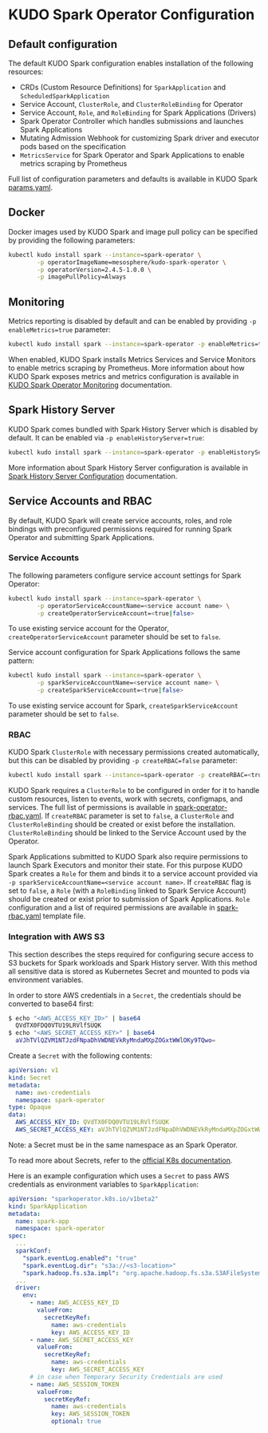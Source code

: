 # KUDO Spark Operator Configuration

## Default configuration
The default KUDO Spark configuration enables installation of the following resources:
* CRDs (Custom Resource Definitions) for `SparkApplication` and `ScheduledSparkApplication`
* Service Account, `ClusterRole`, and `ClusterRoleBinding` for Operator
* Service Account, `Role`, and `RoleBinding` for Spark Applications (Drivers)
* Spark Operator Controller which handles submissions and launches Spark Applications
* Mutating Admission Webhook for customizing Spark driver and executor pods based on the specification
* `MetricsService` for Spark Operator and Spark Applications to enable metrics scraping by Prometheus

Full list of configuration parameters and defaults is available in KUDO Spark [params.yaml](../../operator/params.yaml).
## Docker
Docker images used by KUDO Spark and image pull policy can be specified by providing the following parameters:
```bash
kubectl kudo install spark --instance=spark-operator \
        -p operatorImageName=mesosphere/kudo-spark-operator \
        -p operatorVersion=2.4.5-1.0.0 \
        -p imagePullPolicy=Always
```

## Monitoring
Metrics reporting is disabled by default and can be enabled by providing `-p enableMetrics=true` parameter:
```bash
kubectl kudo install spark --instance=spark-operator -p enableMetrics=true
```
When enabled, KUDO Spark installs Metrics Services and Service Monitors to enable metrics scraping by Prometheus. More
information about how KUDO Spark exposes metrics and metrics configuration  is available in [KUDO Spark Operator Monitoring](monitoring.md)
documentation.

## Spark History Server
KUDO Spark comes bundled with Spark History Server which is disabled by default. It can be enabled via `-p enableHistoryServer=true`:
```bash
kubectl kudo install spark --instance=spark-operator -p enableHistoryServer=true
```

More information about Spark History Server configuration is available in [Spark History Server Configuration](history-server.md)
documentation.

## Service Accounts and RBAC
By default, KUDO Spark will create service accounts, roles, and role bindings with preconfigured permissions required
for running Spark Operator and submitting Spark Applications.

### Service Accounts
The following parameters configure service account settings for Spark Operator:
```bash
kubectl kudo install spark --instance=spark-operator \
        -p operatorServiceAccountName=<service account name> \
        -p createOperatorServiceAccount=<true|false>
```
To use existing service account for the Operator, `createOperatorServiceAccount` parameter should be set to `false`.

Service account configuration for Spark Applications follows the same pattern:
```bash
kubectl kudo install spark --instance=spark-operator \
        -p sparkServiceAccountName=<service account name> \
        -p createSparkServiceAccount=<true|false>
```
To use existing service account for Spark, `createSparkServiceAccount` parameter should be set to `false`.

### RBAC
KUDO Spark `ClusterRole` with necessary permissions created automatically, but this can be disabled by providing `-p createRBAC=false` parameter:
```bash
kubectl kudo install spark --instance=spark-operator -p createRBAC=<true|false>
```

KUDO Spark requires a `ClusterRole` to be configured in order for it to handle custom resources, listen to events, work
with secrets, configmaps, and services. The full list of permissions is available in [spark-operator-rbac.yaml](../../operator/templates/spark-operator-rbac.yaml).
If `createRBAC` parameter is set to `false`, a `ClusterRole` and `ClusterRoleBinding` should be created or exist before 
the installation. `ClusterRoleBinding` should be linked to the Service Account used by the Operator. 

Spark Applications submitted to KUDO Spark also require permissions to launch Spark Executors and monitor their state. For this
purpose KUDO Spark creates a `Role` for them and binds it to a service account provided via `-p sparkServiceAccountName=<service account name>`.
If `createRBAC` flag is set to `false`, a `Role` (with a `RoleBinding` linked to Spark Service Account) should be
created or exist prior to submission of Spark Applications. `Role` configuration and a list of required permissions are
available in [spark-rbac.yaml](../../operator/templates/spark-rbac.yaml) template file.

### Integration with AWS S3
This section describes the steps required for configuring secure access to S3 buckets for Spark workloads and Spark History server.
With this method all sensitive data is stored as Kubernetes Secret and mounted to pods via environment variables.

In order to store AWS credentials in a `Secret`, the credentials should be converted to base64 first:
```bash
$ echo "<AWS_ACCESS_KEY_ID>" | base64                    
  QVdTX0FDQ0VTU19LRVlfSUQK
$ echo "<AWS_SECRET_ACCESS_KEY>" | base64                    
  aVJhTVlQZVM1NTJzdFNpaDhVWDNEVkRyMndaMXpZOGxtWWlOKy9TQwo=    
```
Create a `Secret` with the following contents:
```yaml
apiVersion: v1
kind: Secret
metadata:
  name: aws-credentials
  namespace: spark-operator
type: Opaque
data:
  AWS_ACCESS_KEY_ID: QVdTX0FDQ0VTU19LRVlfSUQK
  AWS_SECRET_ACCESS_KEY: aVJhTVlQZVM1NTJzdFNpaDhVWDNEVkRyMndaMXpZOGxtWWlOKy9TQwo=
```
Note: a Secret must be in the same namespace as an Spark Operator.

To read more about Secrets, refer to the [official K8s documentation](https://kubernetes.io/docs/concepts/configuration/secret/).

Here is an example configuration which uses a `Secret` to pass AWS credentials as environment variables to `SparkApplication`: 
```yaml
apiVersion: "sparkoperator.k8s.io/v1beta2"
kind: SparkApplication
metadata:
  name: spark-app
  namespace: spark-operator
spec:
  ...
  sparkConf:
    "spark.eventLog.enabled": "true"
    "spark.eventLog.dir": "s3a://<s3-location>"
    "spark.hadoop.fs.s3a.impl": "org.apache.hadoop.fs.s3a.S3AFileSystem"
  ...
  driver:
    env:
      - name: AWS_ACCESS_KEY_ID
        valueFrom:
          secretKeyRef:
            name: aws-credentials
            key: AWS_ACCESS_KEY_ID
      - name: AWS_SECRET_ACCESS_KEY
        valueFrom:
          secretKeyRef:
            name: aws-credentials
            key: AWS_SECRET_ACCESS_KEY
      # in case when Temporary Security Credentials are used
      - name: AWS_SESSION_TOKEN
        valueFrom:
          secretKeyRef:
            name: aws-credentials
            key: AWS_SESSION_TOKEN
            optional: true
``` 
